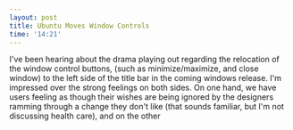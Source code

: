 ```yaml
---
layout: post
title: Ubuntu Moves Window Controls
time: '14:21'
---
```


I've been hearing about the drama playing out regarding the relocation of the window control buttons, (such as minimize/maximize, and close window) to the left side of the title bar in the coming windows release.  I'm impressed over the strong feelings on both sides.  On one hand, we have users feeling as though their wishes are being ignored by the designers ramming through a change they don't like (that sounds familiar, but I'm not discussing health care), and on the other
